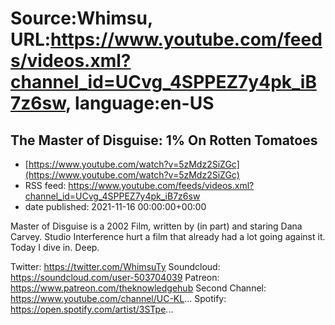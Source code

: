 # Source:Whimsu, URL:https://www.youtube.com/feeds/videos.xml?channel_id=UCvg_4SPPEZ7y4pk_iB7z6sw, language:en-US

## The Master of Disguise: 1% On Rotten Tomatoes
 - [https://www.youtube.com/watch?v=5zMdz2SiZGc](https://www.youtube.com/watch?v=5zMdz2SiZGc)
 - RSS feed: https://www.youtube.com/feeds/videos.xml?channel_id=UCvg_4SPPEZ7y4pk_iB7z6sw
 - date published: 2021-11-16 00:00:00+00:00

Master of Disguise is a 2002 Film, written by (in part) and staring Dana Carvey. Studio Interference hurt a film that already had a lot going against it. Today I dive in. Deep.

Twitter: https://twitter.com/WhimsuTy
Soundcloud: https://soundcloud.com/user-503704039
Patreon: https://www.patreon.com/theknowledgehub
Second Channel: https://www.youtube.com/channel/UC-KL...
Spotify: https://open.spotify.com/artist/3STpe...

